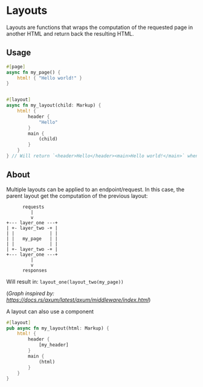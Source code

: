 # Layouts

Layouts are functions that wraps the computation of the requested page in another HTML and return back the resulting HTML.

## Usage

```rs
#[page]
async fn my_page() {
    html! { "Hello world!" }
}


#[layout]
async fn my_layout(child: Markup) {
    html! {
        header {
            "Hello"
        }
        main {
            (child)
        }
    }
} // Will return `<header>Hello</header><main>Hello world!</main>` when applied to my_page
```

## About

Multiple layouts can be applied to an endpoint/request. In this case, the parent layout get the computation of the previous layout:

```
      requests
         |
         v
+--- layer_one ---+
| +- layer_two -+ |
| |             | |
| |   my_page   | |
| |             | |
| +- layer_two -+ |
+--- layer_one ---+
         |
         v
      responses
```

Will result in: `layout_one(layout_two(my_page))`

(_Graph inspired by: <https://docs.rs/axum/latest/axum/middleware/index.html>_)


<div class="note">

A layout can also use a component

```rs
#[layout]
pub async fn my_layout(html: Markup) {
    html! {
        header {
            [my_header]
        }
        main {
            (html)
        }
    }
}
```

</div>


